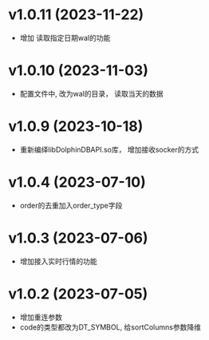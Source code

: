 
# v1.0.11 (2023-11-22)
* 增加 读取指定日期wal的功能

# v1.0.10 (2023-11-03)
* 配置文件中, 改为wal的目录， 读取当天的数据

# v1.0.9 (2023-10-18)
* 重新编绎libDolphinDBAPI.so库， 增加接收socker的方式

# v1.0.4 (2023-07-10)
* order的去重加入order_type字段

# v1.0.3 (2023-07-06)
* 增加接入实时行情的功能

# v1.0.2 (2023-07-05)
* 增加重连参数
* code的类型都改为DT_SYMBOL, 给sortColumns参数降维



